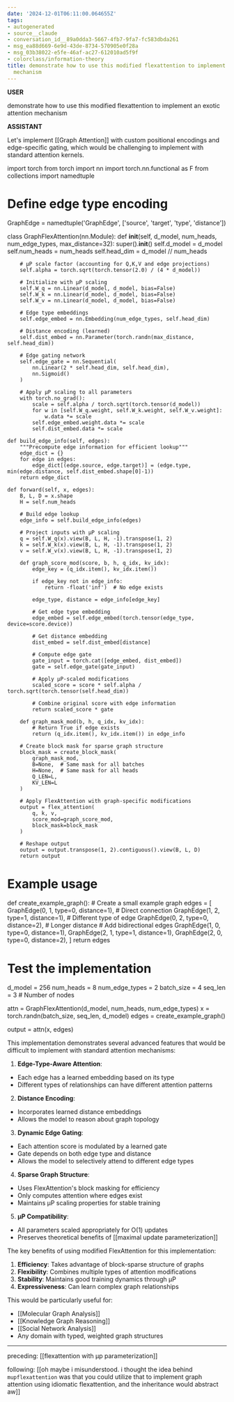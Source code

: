 ```yaml
---
date: '2024-12-01T06:11:00.064655Z'
tags:
- autogenerated
- source__claude
- conversation_id__89a0dda3-5667-4fb7-9fa7-fc583dbda261
- msg_ea88d669-6e9d-43de-8734-570905e0f28a
- msg_03b38022-e5fe-46af-ac27-612010ad5f9f
- colorclass/information-theory
title: demonstrate how to use this modified flexattention to implement an exotic attention
  mechanism
---
```


**USER**

demonstrate how to use this modified flexattention to implement an exotic attention mechanism


**ASSISTANT**

Let's implement [[Graph Attention]] with custom positional encodings and edge-specific gating, which would be challenging to implement with standard attention kernels.



<antArtifact identifier="graph-flex-attention" type="application/vnd.ant.code" language="python" title="Graph FlexAttention Implementation">
import torch
from torch import nn
import torch.nn.functional as F
from collections import namedtuple

# Define edge type encoding
GraphEdge = namedtuple('GraphEdge', ['source', 'target', 'type', 'distance'])

class GraphFlexAttention(nn.Module):
    def __init__(self, d_model, num_heads, num_edge_types, max_distance=32):
        super().__init__()
        self.d_model = d_model
        self.num_heads = num_heads
        self.head_dim = d_model // num_heads
        
        # μP scale factor (accounting for Q,K,V and edge projections)
        self.alpha = torch.sqrt(torch.tensor(2.0) / (4 * d_model))
        
        # Initialize with μP scaling
        self.W_q = nn.Linear(d_model, d_model, bias=False)
        self.W_k = nn.Linear(d_model, d_model, bias=False)
        self.W_v = nn.Linear(d_model, d_model, bias=False)
        
        # Edge type embeddings
        self.edge_embed = nn.Embedding(num_edge_types, self.head_dim)
        
        # Distance encoding (learned)
        self.dist_embed = nn.Parameter(torch.randn(max_distance, self.head_dim))
        
        # Edge gating network
        self.edge_gate = nn.Sequential(
            nn.Linear(2 * self.head_dim, self.head_dim),
            nn.Sigmoid()
        )
        
        # Apply μP scaling to all parameters
        with torch.no_grad():
            scale = self.alpha / torch.sqrt(torch.tensor(d_model))
            for w in [self.W_q.weight, self.W_k.weight, self.W_v.weight]:
                w.data *= scale
            self.edge_embed.weight.data *= scale
            self.dist_embed.data *= scale

    def build_edge_info(self, edges):
        """Precompute edge information for efficient lookup"""
        edge_dict = {}
        for edge in edges:
            edge_dict[(edge.source, edge.target)] = (edge.type, min(edge.distance, self.dist_embed.shape[0]-1))
        return edge_dict

    def forward(self, x, edges):
        B, L, D = x.shape
        H = self.num_heads
        
        # Build edge lookup
        edge_info = self.build_edge_info(edges)
        
        # Project inputs with μP scaling
        q = self.W_q(x).view(B, L, H, -1).transpose(1, 2)
        k = self.W_k(x).view(B, L, H, -1).transpose(1, 2)
        v = self.W_v(x).view(B, L, H, -1).transpose(1, 2)
        
        def graph_score_mod(score, b, h, q_idx, kv_idx):
            edge_key = (q_idx.item(), kv_idx.item())
            
            if edge_key not in edge_info:
                return -float('inf')  # No edge exists
                
            edge_type, distance = edge_info[edge_key]
            
            # Get edge type embedding
            edge_embed = self.edge_embed(torch.tensor(edge_type, device=score.device))
            
            # Get distance embedding
            dist_embed = self.dist_embed[distance]
            
            # Compute edge gate
            gate_input = torch.cat([edge_embed, dist_embed])
            gate = self.edge_gate(gate_input)
            
            # Apply μP-scaled modifications
            scaled_score = score * self.alpha / torch.sqrt(torch.tensor(self.head_dim))
            
            # Combine original score with edge information
            return scaled_score * gate
            
        def graph_mask_mod(b, h, q_idx, kv_idx):
            # Return True if edge exists
            return (q_idx.item(), kv_idx.item()) in edge_info
            
        # Create block mask for sparse graph structure
        block_mask = create_block_mask(
            graph_mask_mod, 
            B=None,  # Same mask for all batches
            H=None,  # Same mask for all heads
            Q_LEN=L,
            KV_LEN=L
        )
        
        # Apply FlexAttention with graph-specific modifications
        output = flex_attention(
            q, k, v,
            score_mod=graph_score_mod,
            block_mask=block_mask
        )
        
        # Reshape output
        output = output.transpose(1, 2).contiguous().view(B, L, D)
        return output

# Example usage
def create_example_graph():
    # Create a small example graph
    edges = [
        GraphEdge(0, 1, type=0, distance=1),  # Direct connection
        GraphEdge(1, 2, type=1, distance=1),  # Different type of edge
        GraphEdge(0, 2, type=0, distance=2),  # Longer distance
        # Add bidirectional edges
        GraphEdge(1, 0, type=0, distance=1),
        GraphEdge(2, 1, type=1, distance=1),
        GraphEdge(2, 0, type=0, distance=2),
    ]
    return edges

# Test the implementation
d_model = 256
num_heads = 8
num_edge_types = 2
batch_size = 4
seq_len = 3  # Number of nodes

attn = GraphFlexAttention(d_model, num_heads, num_edge_types)
x = torch.randn(batch_size, seq_len, d_model)
edges = create_example_graph()

output = attn(x, edges)
</antArtifact>

This implementation demonstrates several advanced features that would be difficult to implement with standard attention mechanisms:

1. **Edge-Type-Aware Attention**: 
- Each edge has a learned embedding based on its type
- Different types of relationships can have different attention patterns

2. **Distance Encoding**:
- Incorporates learned distance embeddings
- Allows the model to reason about graph topology

3. **Dynamic Edge Gating**:
- Each attention score is modulated by a learned gate
- Gate depends on both edge type and distance
- Allows the model to selectively attend to different edge types

4. **Sparse Graph Structure**:
- Uses FlexAttention's block masking for efficiency
- Only computes attention where edges exist
- Maintains μP scaling properties for stable training

5. **μP Compatibility**:
- All parameters scaled appropriately for O(1) updates
- Preserves theoretical benefits of [[maximal update parameterization]]

The key benefits of using modified FlexAttention for this implementation:

1. **Efficiency**: Takes advantage of block-sparse structure of graphs
2. **Flexibility**: Combines multiple types of attention modifications
3. **Stability**: Maintains good training dynamics through μP
4. **Expressiveness**: Can learn complex graph relationships

This would be particularly useful for:
- [[Molecular Graph Analysis]]
- [[Knowledge Graph Reasoning]]
- [[Social Network Analysis]]
- Any domain with typed, weighted graph structures


---

preceding: [[flexattention with μp parameterization]]  


following: [[oh maybe i misunderstood. i thought the idea behind `mupflexattention` was that you could utilize that to implement graph attention using idiomatic flexattention, and the inheritance would abstract aw]]
